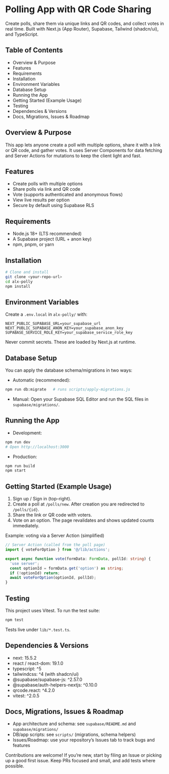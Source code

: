 # Polling App with QR Code Sharing

Create polls, share them via unique links and QR codes, and collect votes in real time. Built with Next.js (App Router), Supabase, Tailwind (shadcn/ui), and TypeScript.

## Table of Contents
- Overview & Purpose
- Features
- Requirements
- Installation
- Environment Variables
- Database Setup
- Running the App
- Getting Started (Example Usage)
- Testing
- Dependencies & Versions
- Docs, Migrations, Issues & Roadmap

## Overview & Purpose
This app lets anyone create a poll with multiple options, share it with a link or QR code, and gather votes. It uses Server Components for data fetching and Server Actions for mutations to keep the client light and fast.

## Features
- Create polls with multiple options
- Share polls via link and QR code
- Vote (supports authenticated and anonymous flows)
- View live results per option
- Secure by default using Supabase RLS

## Requirements
- Node.js 18+ (LTS recommended)
- A Supabase project (URL + anon key)
- npm, pnpm, or yarn

## Installation
```bash
# Clone and install
git clone <your-repo-url>
cd alx-polly
npm install
```

## Environment Variables
Create a `.env.local` in `alx-polly/` with:
```
NEXT_PUBLIC_SUPABASE_URL=your_supabase_url
NEXT_PUBLIC_SUPABASE_ANON_KEY=your_supabase_anon_key
SUPABASE_SERVICE_ROLE_KEY=your_supabase_service_role_key
```
Never commit secrets. These are loaded by Next.js at runtime.

## Database Setup
You can apply the database schema/migrations in two ways:

- Automatic (recommended):
```bash
npm run db:migrate   # runs scripts/apply-migrations.js
```

- Manual:
Open your Supabase SQL Editor and run the SQL files in `supabase/migrations/`.

## Running the App
- Development:
```bash
npm run dev
# Open http://localhost:3000
```
- Production:
```bash
npm run build
npm start
```

## Getting Started (Example Usage)
1) Sign up / Sign in (top-right).  
2) Create a poll at `/polls/new`. After creation you are redirected to `/polls/{id}`.  
3) Share the link or QR code with voters.  
4) Vote on an option. The page revalidates and shows updated counts immediately.  

Example: voting via a Server Action (simplified)
```ts
// Server Action (called from the poll page)
import { voteForOption } from '@/lib/actions';

export async function vote(formData: FormData, pollId: string) {
  'use server';
  const optionId = formData.get('option') as string;
  if (!optionId) return;
  await voteForOption(optionId, pollId);
}
```

## Testing
This project uses Vitest. To run the test suite:
```bash
npm test
```
Tests live under `lib/*.test.ts`.

## Dependencies & Versions
- next: 15.5.2
- react / react-dom: 19.1.0
- typescript: ^5
- tailwindcss: ^4 (with shadcn/ui)
- @supabase/supabase-js: ^2.57.0
- @supabase/auth-helpers-nextjs: ^0.10.0
- qrcode.react: ^4.2.0
- vitest: ^2.0.5

## Docs, Migrations, Issues & Roadmap
- App architecture and schema: see `supabase/README.md` and `supabase/migrations/`
- DB/app scripts: see `scripts/` (migrations, schema helpers)
- Issues/Roadmap: use your repository’s Issues tab to track bugs and features

Contributions are welcome! If you’re new, start by filing an Issue or picking up a good first issue. Keep PRs focused and small, and add tests where possible.


